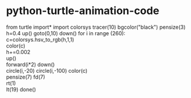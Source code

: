 # python-turtle-animation-code
from turtle import* 
import colorsys 
tracer(10) 
bgcolor("black") 
pensize(3)
h=0.4 
up() 
goto(0,10) 
down() 
for i in range (260):  
      c=colorsys.hsv_to_rgb(h,1,1)   
      color(c)   
      h+=0.002     
      up()    
      forward(i*2)
      down()    
      circle(i,-20) 
      circle(i,-100) 
      color(c)   
      pensize(7) 
      fd(7)    
      rt(1)  
      lt(19) 
done()
